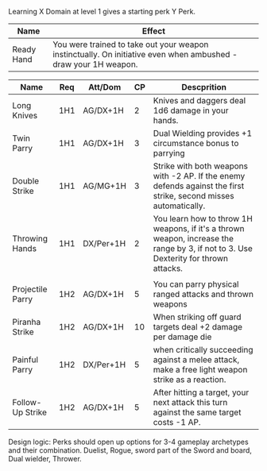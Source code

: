 Learning X Domain at level 1 gives a starting perk Y Perk.

| **Name**    | **Effect**                                                                                                      |
| ----------- | --------------------------------------------------------------------------------------------------------------- |
| Ready Hand  | You were trained to take out your weapon instinctually. On initiative even when ambushed - draw your 1H weapon. |

| **Name**         | **Req** | Att/Dom   | **CP** | **Descprition**                                                                                                                     |
| ---------------- | ------- | --------- | ------ | ----------------------------------------------------------------------------------------------------------------------------------- |
| Long Knives      | 1H1     | AG/DX+1H  | 2      | Knives and daggers deal 1d6 damage in your hands.                                                                                   |
| Twin Parry       | 1H1     | AG/DX+1H  | 3      | Dual Wielding provides +1 circumstance bonus to parrying                                                                            |
| Double Strike    | 1H1     | AG/MG+1H  | 3      | Strike with both weapons with -2 AP. If the enemy defends against the first strike, second misses automatically.                    |
| Throwing Hands   | 1H1     | DX/Per+1H | 2      | You learn how to throw 1H weapons, if it's a thrown weapon, increase the range by 3, if not to 3. Use Dexterity for thrown attacks. |
|                  |         |           |        |                                                                                                                                     |
| Projectile Parry | 1H2     | AG/DX+1H  | 5      | You can parry physical ranged attacks and thrown weapons                                                                            |
| Piranha Strike   | 1H2     | AG/DX+1H  | 10     | When striking off guard targets deal +2 damage per damage die                                                                       |
| Painful Parry    | 1H2     | DX/Per+1H | 5      | when critically succeeding against a melee attack, make a free light weapon strike as a reaction.                                   |
| Follow-Up Strike | 1H2     | AG/DX+1H  | 5      | After hitting a target, your next attack this turn against the same target costs -1 AP.                                             |


Design logic:
Perks should open up options for 3-4 gameplay archetypes and their combination. Duelist, Rogue, sword part of the Sword and board, Dual wielder, Thrower. 